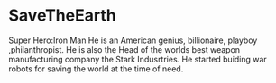 # SaveTheEarth
Super Hero:Iron Man
He is an American genius, billionaire, playboy ,philanthropist.
He is also the Head of the worlds best weapon 
manufacturing company the Stark Indusrtries.
He started buiding war robots for saving the world at the time of need.